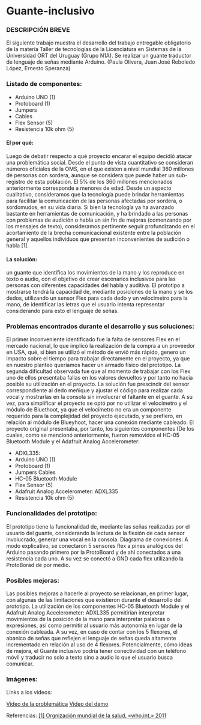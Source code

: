 # Guante-inclusivo

### DESCRIPCIÓN BREVE
El siguiente trabajo muestra el desarrollo del trabajo entregable obligatorio de la materia Taller de tecnologías 
de la Licenciatura en Sistemas de la Universidad ORT del Uruguay (Grupo N1A). 
Se realizar un guante traductor de lenguaje de señas mediante Arduino. (Paula Olivera, Juan José Reboledo López, Ernesto Speranza)

### Listado de componentes:
* Arduino UNO (1)
* Protoboard (1)
* Jumpers
* Cables
* Flex Sensor (5)
* Resistencia 10k ohm (5)

#### El por qué:
Luego de debatir respecto a qué proyecto encarar el equipo decidió atacar una problemática social. Desde el punto de vista cuantitativo se consideran números oficiales de la OMS, en el que existen a nivel mundial 360 millones de personas con sordera, aunque se considera que puede haber un sub-registro de esta población. El 5% de los 360 millones mencionados anteriormente corresponde a menores de edad.
Desde un aspecto cualitativo, consideramos que la tecnología puede brindar herramientas para facilitar la comunicación de las personas afectadas por sordera, o sordomudos, en su vida diaria. Si bien la tecnología ya ha avanzado bastante en herramientas de comunicación, y ha brindado a las personas con problemas de audición o habla un sin fin de mejoras (comenzando por los mensajes de texto), consideramos pertinente seguir profundizando en el acortamiento de la brecha comunicacional existente entre la población general y aquellos individuos que presentan inconvenientes de audición o habla [1].
#### La solución:
un guante que identifica los movimientos de la mano y los reproduce en texto o audio, con el objetivo de crear escenarios inclusivos para las personas con diferentes capacidades del habla y auditiva. El prototipo a mostrarse tendrá la capacidad de, mediante posiciones de la mano y se los dedos, utilizando un sensor Flex para cada dedo y un velocimetro para la mano, de identificar las letras que el usuario intenta representar considerando para esto el lenguaje de señas.


### Problemas encontrados durante el desarrollo y sus soluciones:
El primer inconveniente identificado fue la falta de sensores Flex en el mercado nacional, lo que implicó la realización de la compra a un proveedor en USA, qué, si bien se utilizó el método de envió más rápido, genero un impacto sobre el tiempo para trabajar directamente en el proyecto, ya que en nuestro planteo queríamos hacer un armado físico del prototipo. La segunda dificultad observada fue que al momento de trabajar con los Flex uno de ellos presentaba fallas en los valores devueltos y por tanto no hacia posible su utilización en el proyecto. La solución fue prescindir del sensor correspondiente al dedo meñique y ajustar el código para realizar cada vocal y mostrarlas en la consola sin involucrar el faltante en el guante.
A su vez, para simplificar el proyecto se optó por no utilizar el velocímetro y el módulo de Bluethoot, ya que el velocímetro no era un componente requerido para la complejidad del proyecto ejecutado, y se prefiero, en relación al módulo de Blueyhoot, hacer una conexión mediante cableado.
El proyecto original presentaba, por tanto, los siguientes componentes (De los cuales, como se mencionó anteriormente, fueron removidos el HC-05 Bluetooth Module y el Adafruit Analog Accelerometer: 
* ADXL335:
* Arduino UNO (1) 
* Protoboard (1) 
* Jumpers Cables
* HC-05 Bluetooth Module
* Flex Sensor (5)
* Adafruit Analog Accelerometer: ADXL335 
* Resistencia 10k ohm (5)


### Funcionalidades del prototipo:
El prototipo tiene la funcionalidad de, mediante las señas realizadas por el usuario del guante, considerando la lectura de la flexión de cada sensor involucrado, generar una vocal en la consola.
Diagrama de conexiones:
A modo explicativo, se conectaron 5 sensores flex a pines analógicos del Arduino pasando primero por la ProtoBoard y de ahí conectados a una resistencia cada uno. A su vez se conectó a GND cada flex utilizando la ProtoBorad de por medio.


### Posibles mejoras:
Las posibles mejoras a hacerle al proyecto se relacionan, en primer lugar, con algunas de las limitaciones que existieron durante el desarrollo del prototipo. La utilización de los componentes HC-05 Bluetooth Module y el Adafruit Analog Accelerometer: ADXL335 permitirían interpretar movimientos de la posición de la mano para interpretar palabras o expresiones, así como permitir al usuario más autonomía en lugar de la conexión cableada. A su vez, en caso de contar con los 5 flexores, el abanico de señas que reflejen el lenguaje de señas queda altamente incrementado en relación al uso de 4 flexores.
Potencialmente, cómo ideas de mejora, el Guante inclusivo podría tener conectividad con un teléfono móvil y traducir no solo a texto sino a audio lo que el usuario busca comunicar.

### Imágenes:

Links a los videos:

[Video de la problemática](https://www.youtube.com/watch?v=-tk456KQ93I&feature=youtu.be)
[Video del demo](https://www.youtube.com/watch?v=2XtYoKZ3WLk)



Referencias:
[[1] Orgnización mundial de la salud, «who.int,» 2011](https://www.who.int/disabilities/world_report/2011/report/en/)
